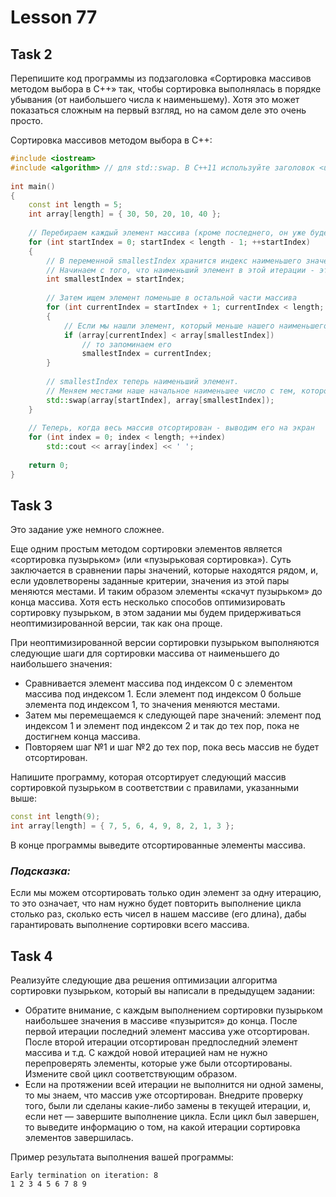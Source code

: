 # Lesson 77

## Task 2
Перепишите код программы из подзаголовка «Сортировка массивов методом выбора в C++» так, чтобы сортировка выполнялась в порядке убывания (от наибольшего числа к наименьшему). Хотя это может показаться сложным на первый взгляд, но на самом деле это очень просто.

Сортировка массивов методом выбора в C++:
```c++
#include <iostream> 
#include <algorithm> // для std::swap. В C++11 используйте заголовок <utility>
 
int main()
{
	const int length = 5;
	int array[length] = { 30, 50, 20, 10, 40 };
 
	// Перебираем каждый элемент массива (кроме последнего, он уже будет отсортирован к тому времени, когда мы до него доберемся)
	for (int startIndex = 0; startIndex < length - 1; ++startIndex)
	{
		// В переменной smallestIndex хранится индекс наименьшего значения, которое мы нашли в этой итерации.
		// Начинаем с того, что наименьший элемент в этой итерации - это первый элемент (индекс 0)
		int smallestIndex = startIndex;
 
		// Затем ищем элемент поменьше в остальной части массива
		for (int currentIndex = startIndex + 1; currentIndex < length; ++currentIndex)
		{
			// Если мы нашли элемент, который меньше нашего наименьшего элемента,
			if (array[currentIndex] < array[smallestIndex])
				// то запоминаем его
				smallestIndex = currentIndex;
		}
 
		// smallestIndex теперь наименьший элемент. 
        // Меняем местами наше начальное наименьшее число с тем, которое мы обнаружили
		std::swap(array[startIndex], array[smallestIndex]);
	}
 
	// Теперь, когда весь массив отсортирован - выводим его на экран
	for (int index = 0; index < length; ++index)
		std::cout << array[index] << ' ';
 
	return 0;
}
```

## Task 3
Это задание уже немного сложнее.

Еще одним простым методом сортировки элементов является «сортировка пузырьком» (или «пузырьковая сортировка»). Суть заключается в сравнении пары значений, которые находятся рядом, и, если удовлетворены заданные критерии, значения из этой пары меняются местами. И таким образом элементы «скачут пузырьком» до конца массива. Хотя есть несколько способов оптимизировать сортировку пузырьком, в этом задании мы будем придерживаться неоптимизированной версии, так как она проще.

При неоптимизированной версии сортировки пузырьком выполняются следующие шаги для сортировки массива от наименьшего до наибольшего значения:
- Сравнивается элемент массива под индексом 0 с элементом массива под индексом 1. Если элемент под индексом 0 больше элемента под индексом 1, то значения меняются местами.
- Затем мы перемещаемся к следующей паре значений: элемент под индексом 1 и элемент под индексом 2 и так до тех пор, пока не достигнем конца массива.
- Повторяем шаг №1 и шаг №2 до тех пор, пока весь массив не будет отсортирован.

Напишите программу, которая отсортирует следующий массив сортировкой пузырьком в соответствии с правилами, указанными выше:
```c++
const int length(9);
int array[length] = { 7, 5, 6, 4, 9, 8, 2, 1, 3 };
```

В конце программы выведите отсортированные элементы массива.

### ***Подсказка:***
Если мы можем отсортировать только один элемент за одну итерацию, то это означает, что нам нужно будет повторить выполнение цикла столько раз, сколько есть чисел в нашем массиве (его длина), дабы гарантировать выполнение сортировки всего массива.

## Task 4
Реализуйте следующие два решения оптимизации алгоритма сортировки пузырьком, который вы написали в предыдущем задании:
- Обратите внимание, с каждым выполнением сортировки пузырьком наибольшее значения в массиве «пузырится» до конца. После первой итерации последний элемент массива уже отсортирован. После второй итерации отсортирован предпоследний элемент массива и т.д. С каждой новой итерацией нам не нужно перепроверять элементы, которые уже были отсортированы. Измените свой цикл соответствующим образом.
- Если на протяжении всей итерации не выполнится ни одной замены, то мы знаем, что массив уже отсортирован. Внедрите проверку того, были ли сделаны какие-либо замены в текущей итерации, и, если нет — завершите выполнение цикла. Если цикл был завершен, то выведите информацию о том, на какой итерации сортировка элементов завершилась.

Пример результата выполнения вашей программы:
```
Early termination on iteration: 8
1 2 3 4 5 6 7 8 9
```